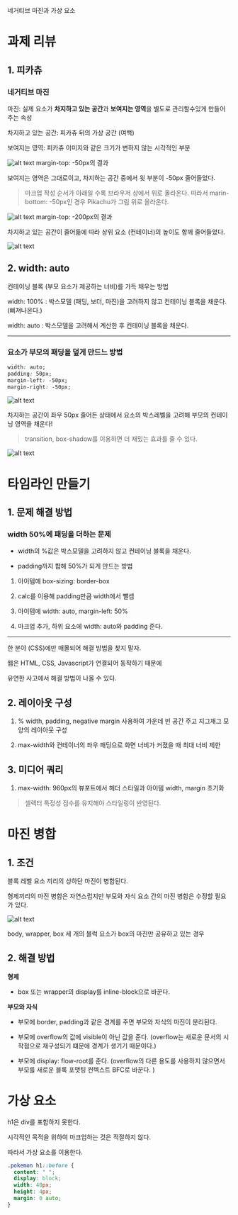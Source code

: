네거티브 마진과 가상 요소

# 과제 리뷰

## 1. 피카츄

### 네거티브 마진

마진: 실제 요소가 **차지하고 있는 공간**과 **보여지는 영역**을 별도로 관리할수있게 만들어주는 속성

차지하고 있는 공간: 피카츄 뒤의 가상 공간 (여백)

보여지는 영역: 피카츄 이미지와 같은 크기가 변하지 않는 시각적인 부분

![alt text](image.png)
margin-top: -50px의 결과

보여지는 영역은 그대로이고, 차지하는 공간 중에서 윗 부분이 -50px 줄어들었다.

> 마크업 작성 순서가 아래일 수록 브라우저 상에서 위로 올라온다. 따라서 marin-bottom: -50px인 경우 Pikachu가 그림 위로 올라온다.

![alt text](image-1.png) margin-top: -200px의 결과

차지하고 있는 공간이 줄어듦에 따라 상위 요소 (컨테이너)의 높이도 함께 줄어들었다.

![alt text](image-2.png)

## 2. width: auto

컨테이닝 블록 (부모 요소가 제공하는 너비)를 가득 채우는 방법

width: 100% : 박스모델 (패딩, 보더, 마진)을 고려하지 않고 컨테이닝 블록을 채운다. (삐져나온다.)

width: auto : 박스모델을 고려해서 계산한 후 컨테이닝 블록을 채운다.

---

### 요소가 부모의 패딩을 덮게 만드느 방법

```css
width: auto;
padding: 50px;
margin-left: -50px;
margin-right: -50px;
```

![alt text](image-3.png)

차지하는 공간이 좌우 50px 줄어든 상태에서 요소의 박스레벨을 고려해 부모의 컨테이닝 영역을 채운다!

> transition, box-shadow를 이용하면 더 재밌는 효과를 줄 수 있다.

![alt text](image-4.png)

# 타임라인 만들기

## 1. 문제 해결 방법

### width 50%에 패딩을 더하는 문제

- width의 %값은 박스모델을 고려하지 않고 컨테이닝 블록을 채운다.

- padding까지 합해 50%가 되게 만드는 방법

1. 아이템에 box-sizing: border-box

2. calc를 이용해 padding만큼 width에서 뺄셈

3. 아이템에 width: auto, margin-left: 50%

4. 마크업 추가, 하위 요소에 width: auto와 padding 준다.

---

한 분야 (CSS)에만 매몰되어 해결 방법을 찾지 말자.

웹은 HTML, CSS, Javascript가 연결되어 동작하기 때문에

유연한 사고에서 해결 방법이 나올 수 있다.

## 2. 레이아웃 구성

1. % width, padding, negative margin 사용하여 가운데 빈 공간 주고 지그재그 모양의 레이아웃 구성

2. max-width와 컨테이너의 좌우 패딩으로 화면 너비가 커졌을 때 최대 너비 제한

## 3. 미디어 쿼리

1. max-width: 960px의 뷰포트에서 헤더 스타일과 아이템 width, margin 초기화

> 셀렉터 특정성 점수를 유지해야 스타일링이 반영된다.

# 마진 병합

## 1. 조건

블록 레벨 요소 끼리의 상하단 마진이 병합된다.

형제끼리의 마진 병합은 자연스럽지만 부모와 자식 요소 간의 마진 병합은 수정할 필요가 있다.

![alt text](image-7.png)

body, wrapper, box 세 개의 블럭 요소가 box의 마진만 공유하고 있는 경우

## 2. 해결 방법

**형제**

- box 또는 wrapper의 display를 inline-block으로 바꾼다.

**부모와 자식**

- 부모에 border, padding과 같은 경계를 주면 부모와 자식의 마진이 분리된다.

- 부모에 overflow의 값에 visible이 아닌 값을 준다. (overflow는 새로운 문서의 시작점으로 재구성되기 떄문에 경계가 생기기 때문이다.)

- 부모에 display: flow-root를 준다. (overflow의 다른 용도를 사용하지 않으면서 부모를 새로운 블록 포맷팅 컨텍스트 BFC로 바꾼다. )

# 가상 요소

h1은 div를 포함하지 못한다.

시각적인 목적을 위하여 마크업하는 것은 적절하지 않다.

따라서 가상 요소를 이용한다.

```css
.pokemon h1::before {
  content: " ";
  display: block;
  width: 40px;
  height: 4px;
  margin: 0 auto;
}
```
